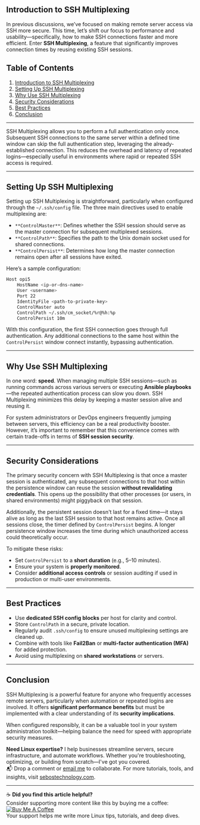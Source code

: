 ## Introduction to SSH Multiplexing

In previous discussions, we’ve focused on making remote server access via SSH more secure. This time, let’s shift our focus to performance and usability—specifically, how to make SSH connections faster and more efficient. Enter **SSH Multiplexing**, a feature that significantly improves connection times by reusing existing SSH sessions.

## Table of Contents

1. [Introduction to SSH Multiplexing](#introduction-to-ssh-multiplexing)
2. [Setting Up SSH Multiplexing](#setting-up-ssh-multiplexing)
3. [Why Use SSH Multiplexing](#why-use-ssh-multiplexing)
4. [Security Considerations](#security-considerations)
5. [Best Practices](#best-practices)
6. [Conclusion](#conclusion)

---


SSH Multiplexing allows you to perform a full authentication only once. Subsequent SSH connections to the same server within a defined time window can skip the full authentication step, leveraging the already-established connection. This reduces the overhead and latency of repeated logins—especially useful in environments where rapid or repeated SSH access is required.

---

## Setting Up SSH Multiplexing

Setting up SSH Multiplexing is straightforward, particularly when configured through the `~/.ssh/config` file. The three main directives used to enable multiplexing are:

* `**ControlMaster**`: Defines whether the SSH session should serve as the master connection for subsequent multiplexed sessions.
* `**ControlPath**`: Specifies the path to the Unix domain socket used for shared connections.
* `**ControlPersist**`: Determines how long the master connection remains open after all sessions have exited.

Here’s a sample configuration:

```bash
Host opi5
    HostName <ip-or-dns-name>
    User <username>
    Port 22
    IdentityFile <path-to-private-key>
    ControlMaster auto
    ControlPath ~/.ssh/cm_socket/%r@%h:%p
    ControlPersist 10m
```

With this configuration, the first SSH connection goes through full authentication. Any additional connections to the same host within the `ControlPersist` window connect instantly, bypassing authentication.

---

## Why Use SSH Multiplexing

In one word: **speed**. When managing multiple SSH sessions—such as running commands across various servers or executing **Ansible playbooks**—the repeated authentication process can slow you down. SSH Multiplexing minimizes this delay by keeping a master session alive and reusing it.

For system administrators or DevOps engineers frequently jumping between servers, this efficiency can be a real productivity booster. However, it’s important to remember that this convenience comes with certain trade-offs in terms of **SSH session security**.

---

## Security Considerations

The primary security concern with SSH Multiplexing is that once a master session is authenticated, any subsequent connections to that host within the persistence window can reuse the session **without revalidating credentials**. This opens up the possibility that other processes (or users, in shared environments) might piggyback on that session.

Additionally, the persistent session doesn't last for a fixed time—it stays alive as long as the last SSH session to that host remains active. Once all sessions close, the timer defined by `ControlPersist` begins. A longer persistence window increases the time during which unauthorized access could theoretically occur.

To mitigate these risks:

* Set `ControlPersist` to a **short duration** (e.g., 5–10 minutes).
* Ensure your system is **properly monitored**.
* Consider **additional access controls** or session auditing if used in production or multi-user environments.

---

## Best Practices

* Use **dedicated SSH config blocks** per host for clarity and control.
* Store `ControlPath` in a secure, private location.
* Regularly audit `.ssh/config` to ensure unused multiplexing settings are cleaned up.
* Combine with tools like **Fail2Ban** or **multi-factor authentication (MFA)** for added protection.
* Avoid using multiplexing on **shared workstations** or servers.

---

## Conclusion

SSH Multiplexing is a powerful feature for anyone who frequently accesses remote servers, particularly when automation or repeated logins are involved. It offers **significant performance benefits** but must be implemented with a clear understanding of its **security implications**.

When configured responsibly, it can be a valuable tool in your system administration toolkit—helping balance the need for speed with appropriate security measures.

**Need Linux expertise?** I help businesses streamline servers, secure infrastructure, and automate workflows. Whether you're troubleshooting, optimizing, or building from scratch—I've got you covered.  
📬 Drop a comment or [email me](mailto:info@sebostechnology.com) to collaborate. For more tutorials, tools, and insights, visit [sebostechnology.com](https://sebostechnology.com).

---

☕ **Did you find this article helpful?**  
Consider supporting more content like this by buying me a coffee:  
[![Buy Me A Coffee](https://img.shields.io/badge/Buy%20Me%20A%20Coffee-Donate-yellow)](https://www.buymeacoffee.com/sebostechnology)  
Your support helps me write more Linux tips, tutorials, and deep dives.
